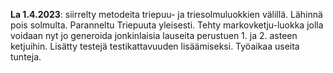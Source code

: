 **La 1.4.2023**: siirrelty metodeita triepuu- ja triesolmuluokkien välillä. Lähinnä pois solmulta. Paranneltu Triepuuta yleisesti. Tehty markovketju-luokka jolla
voidaan nyt jo generoida jonkinlaisia lauseita perustuen 1. ja 2. asteen ketjuihin. Lisätty testejä testikattavuuden lisäämiseksi. Työaikaa useita tunteja.
